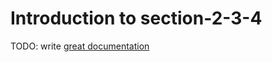 # Introduction to section-2-3-4

TODO: write [great documentation](http://jacobian.org/writing/great-documentation/what-to-write/)
